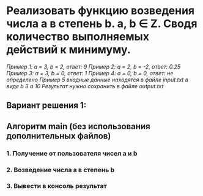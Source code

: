 # Реализовать функцию возведения числа а в степень b. a, b ∈ Z. Сводя количество выполняемых действий к минимуму. 
*Пример 1: а = 3, b = 2, ответ: 9 
Пример 2: а = 2, b = -2, ответ: 0.25
Пример 3: а = 3, b = 0, ответ: 1
Пример 4: а = 0, b = 0, ответ: не определено
Пример 5
входные данные находятся в файле input.txt в виде
b 3
a 10
Результат нужно сохранить в файле output.txt*

## Вариант решения 1:
## Алгоритм main (без использования дополнительных файлов)
### 1. Получение от пользователя чисел а и b
### 2. Возведение числа а в степень b
### 3. Вывести в консоль результат

